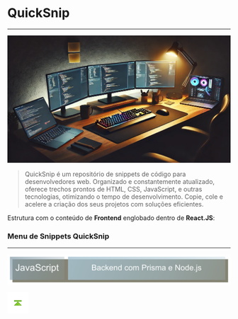 # QuickSnip

---

![QuickSnip](./images/QuickSnip_1.png)

> QuickSnip é um repositório de snippets de código para desenvolvedores web. Organizado e constantemente atualizado, oferece trechos prontos de HTML, CSS, JavaScript, e outras tecnologias, otimizando o tempo de desenvolvimento. Copie, cole e acelere a criação dos seus projetos com soluções eficientes.

Estrutura com o conteúdo de **Frontend** englobado dentro de **React.JS**:

### Menu de Snippets QuickSnip

---

[![JavaScript </>](./images/JavaScript.png)](./React.JS/README.md#quicksnip "JavaScript </>")
<!-- [![Docker](./images/Docker.png)](./Docker/README.md#quicksnip "Docker") -->


<!-- Botões de navegação -->
[![Início](./images/control/11277_control_stop_up_icon.png)](#quicksnip "Topo")
<!-- /Botões de navegação -->

